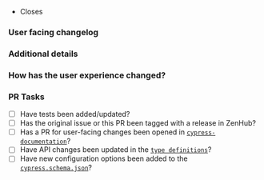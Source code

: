 <!-- Thanks for contributing! PLEASE...
- Read our contributing guidelines: https://github.com/cypress-io/cypress/blob/develop/CONTRIBUTING.md
- Read our Code Review Checklist on coding standards and what needs to be done before a PR can be merged: https://github.com/cypress-io/cypress/blob/develop/CONTRIBUTING.md#Code-Review-Checklist
- Mark this PR as "Draft" if it is not ready for review.
- Make sure you set the correct base branch based on what packages you're changing: https://github.com/cypress-io/cypress/blob/develop/CONTRIBUTING.md#branches
-->

- Closes <!-- issue number here. e.g. "Closes #1234" -->

### User facing changelog

<!-- Explain the change(s) for every user to read in our changelog. Examples: https://on.cypress.io/changelog-->

### Additional details

<!-- Examples:
- Why was this change necessary?
- What is affected by this change?
- Any implementation details to explain?
-->

### How has the user experience changed?

<!-- Provide before and after examples of the change.
Screenshots or GIFs are preferred. -->

### PR Tasks

<!-- These tasks must be completed before a PR is merged.
Delete tasks if they are not applicable. -->

- [ ] Have tests been added/updated?
- [ ] Has the original issue or this PR been tagged with a release in ZenHub? <!-- (internal team only)-->
- [ ] Has a PR for user-facing changes been opened in [`cypress-documentation`](https://github.com/cypress-io/cypress-documentation)? <!-- Link to PR here -->
- [ ] Have API changes been updated in the [`type definitions`](https://github.com/cypress-io/cypress/blob/develop/cli/types/cypress.d.ts)?
- [ ] Have new configuration options been added to the [`cypress.schema.json`](https://github.com/cypress-io/cypress/blob/develop/cli/schema/cypress.schema.json)?
